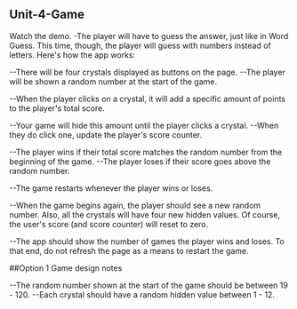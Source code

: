 ## Unit-4-Game
Watch the demo.
-The player will have to guess the answer, just like in Word Guess. This time, though, the player will guess with numbers instead of letters. 
Here's how the app works:



--There will be four crystals displayed as buttons on the page.
--The player will be shown a random number at the start of the game.

--When the player clicks on a crystal, it will add a specific amount of points to the player's total score. 


--Your game will hide this amount until the player clicks a crystal.
--When they do click one, update the player's score counter.


--The player wins if their total score matches the random number from the beginning of the game.
--The player loses if their score goes above the random number.

--The game restarts whenever the player wins or loses.


--When the game begins again, the player should see a new random number. Also, all the crystals will have four new hidden values. Of course, the user's score (and score counter) will reset to zero.


--The app should show the number of games the player wins and loses. To that end, do not refresh the page as a means to restart the game.



##Option 1 Game design notes


--The random number shown at the start of the game should be between 19 - 120.
--Each crystal should have a random hidden value between 1 - 12.